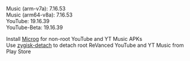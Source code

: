 Music (arm-v7a): 7.16.53  
Music (arm64-v8a): 7.16.53  
YouTube: 19.16.39  
YouTube-Beta: 19.16.39  

Install [Microg](https://github.com/ReVanced/GmsCore/releases) for non-root YouTube and YT Music APKs  
Use [zygisk-detach](https://github.com/j-hc/zygisk-detach) to detach root ReVanced YouTube and YT Music from Play Store  

